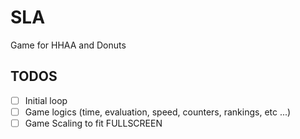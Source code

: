 # SLA

Game for HHAA and Donuts

## TODOS

- [ ] Initial loop
- [ ] Game logics (time, evaluation, speed, counters, rankings, etc ...)
- [ ] Game Scaling to fit FULLSCREEN
